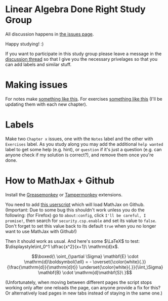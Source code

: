 # Linear Algebra Done Right Study Group

All discussion happens in [the issues page](https://github.com/worstsauce/study/issues).

Happy studying! :)

If you want to participate in this study group please leave a message in the [discussion thread]() so that I give you the necessary privelages so that you can add labels and similar stuff.

# Making issues

For notes make [something like this](https://gist.github.com/bestsauce/11867d8e3e84b981daede7c3a4739b87). For exercises [something like this](https://gist.github.com/bestsauce/8e1c73c8909c3cc00e77d657a21596c6) (I'll be updating them with each new chapter).

# Labels

Make two `Chapter x` issues, one with the `Notes` label and the other with `Exercises` label. As you study along you may add the additional `help wanted` label to get some help (e.g. hint), or `question` if it's just a question (e.g. can anyone check if my solution is correct?), and remove them once you're done.

# How to MathJax + Github

Install the [Greasemonkey](https://addons.mozilla.org/en-US/firefox/addon/greasemonkey/?src=ss) or [Tampermonkey](https://chrome.google.com/webstore/detail/tampermonkey/dhdgffkkebhmkfjojejmpbldmpobfkfo) extensions.

You need to add [this userscript](https://raw.githubusercontent.com/worstsauce/study/master/mathjax-in-github.js) which will load MathJax on Github. (Important: Due to some bug this shouldn't work unless you do the following: (for Firefox) go to `about:config`, click `I'll be careful, I promise!`, then search for `security.csp.enable` and set its value to `false`. Don't forget to set this value back to its default `true` when you no longer want to use MathJax with Github!)

Then it should work as usual. And here's some $\LaTeX$ to test: $\displaystyle\int_0^1 \dfrac{x^2}{x+1}\ \mathrm{d}x$.

$$\boxed{\ \oint_{\partial \Sigma} \mathbf{E} \cdot \mathrm{d}\boldsymbol{\ell}  = - \overset{\color{white}{.}}{\frac{\mathrm{d}}{\mathrm{d}t}} \underset{\color{white}{.}}{\iint_\Sigma} \mathbf{B} \cdot \mathrm{d}\mathbf{S}\ }$$

(Unfortunately, when moving between different pages the script stops working only after one reloads the page, can anyone provide a fix for this? Or alternatively load pages in new tabs instead of staying in the same one.)

